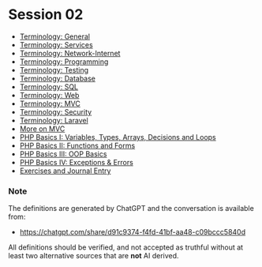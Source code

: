 # Session 02

- [Terminology: General](session-02/S02-Terminology-General.md)
- [Terminology: Services](session-02/S02-Terminology-Services.md)
- [Terminology: Network-Internet](session-02/S02-Terminology-Network-Internet.md)
- [Terminology: Programming](session-02/S02-Terminology-Programming.md)
- [Terminology: Testing](session-03/S03-Terminology-Testing-Debugging.md)
- [Terminology: Database](session-03/S03-Terminology-Database.md)
- [Terminology: SQL](session-03/S03-Terminology-SQL.md)
- [Terminology: Web](session-02/S02-Terminology-Web.md)
- [Terminology: MVC](session-05/S05-Terminology-MVC.md)
- [Terminology: Security](session-04/S04-Terminology-Security.md)
- [Terminology: Laravel](session-05/S05-Terminology-Laravel.md)
- [More on MVC](session-05/S05-MVC-Background.md)
- [PHP Basics I: Variables, Types, Arrays, Decisions and Loops](session-02/S01-PHP-Basics-I.md)
- [PHP Basics II: Functions and Forms](session-02/S02-PHP-Basics-II.md)
- [PHP Basics III: OOP Basics](session-03/S03-PHP-Basics-III.md)
- [PHP Basics IV: Exceptions & Errors](session-03/S03-PHP-Basics-IV.md)
- [Exercises and Journal Entry](session-02/S02-Exercises-and-Journal-Entry.md)
### Note

The definitions are generated by ChatGPT and the conversation is available from:

- https://chatgpt.com/share/d91c9374-f4fd-41bf-aa48-c09bccc5840d

All definitions should be verified, and not accepted as truthful without at least two alternative sources that are **not** AI derived.

